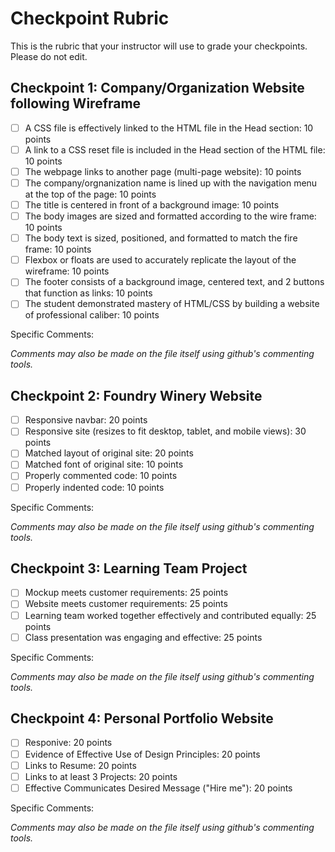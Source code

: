 # Checkpoint Rubric

This is the rubric that your instructor will use to grade your checkpoints. Please do not edit. 

## Checkpoint 1: Company/Organization Website following Wireframe
- [ ] A CSS file is effectively linked to the HTML file in the Head section: 10 points
- [ ] A link to a CSS reset file is included in the Head section of the HTML file: 10 points 
- [ ] The webpage links to another page (multi-page website): 10 points
- [ ] The company/orgnanization name is lined up with the navigation menu at the top of the page: 10 points
- [ ] The title is centered in front of a background image: 10 points
- [ ] The body images are sized and formatted according to the wire frame: 10 points
- [ ] The body text is sized, positioned, and formatted to match the fire frame: 10 points
- [ ] Flexbox or floats are used to accurately replicate the layout of the wireframe: 10 points
- [ ] The footer consists of a background image, centered text, and 2 buttons that function as links: 10 points
- [ ] The student demonstrated mastery of HTML/CSS by building a website of professional caliber: 10 points

Specific Comments:

*Comments may also be made on the file itself using github's commenting tools.*






## Checkpoint 2: Foundry Winery Website
- [ ] Responsive navbar: 20 points
- [ ] Responsive site (resizes to fit desktop, tablet, and mobile views): 30 points 
- [ ] Matched layout of original site: 20 points
- [ ] Matched font of original site: 10 points
- [ ] Properly commented code: 10 points
- [ ] Properly indented code: 10 points

Specific Comments:

*Comments may also be made on the file itself using github's commenting tools.*






## Checkpoint 3: Learning Team Project
- [ ] Mockup meets customer requirements: 25 points
- [ ] Website meets customer requirements: 25 points
- [ ] Learning team worked together effectively and contributed equally: 25 points
- [ ] Class presentation was engaging and effective: 25 points

Specific Comments:

*Comments may also be made on the file itself using github's commenting tools.*







## Checkpoint 4: Personal Portfolio Website
- [ ] Responive: 20 points
- [ ] Evidence of Effective Use of Design Principles: 20 points
- [ ] Links to Resume: 20 points
- [ ] Links to at least 3 Projects: 20 points
- [ ] Effective Communicates Desired Message ("Hire me"): 20 points

Specific Comments:

*Comments may also be made on the file itself using github's commenting tools.*





